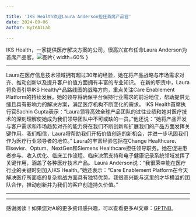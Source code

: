 ```yaml
---

title: 'IKS Health欢迎Laura Anderson担任首席产品官'
date: 2024-09-06
author: ByteAILab

---
```


IKS Health，一家提供医疗解决方案的公司，很高兴宣布任命Laura Anderson为首席产品官。![图片](https://ai-techpark.com/wp-content/uploads/2024/09/IKS-Health-960x540.jpg){ width=60% }

---
Laura在医疗信息技术领域拥有超过30年的经验，她在将产品战略与市场需求对齐、推动创新以及提升客户价值方面拥有丰富的专业知识。
在新的职责中，Laura将负责引导IKS Health产品路线图的战略方向，重点关注Care Enablement Platform的持续发展。她的领导将确保平台保持行业需求的前沿地位，帮助提供无缝且具有影响力的解决方案，满足医疗机构不断变化的需求。
IKS Health首席执行官Sachin Gupta表示：“Laura领导高效全球产品团队的过往业绩和她对医疗技术的深刻理解使她成为我们领导团队中不可或缺的一员。”他还说：“她将产品开发与客户需求和市场趋势对齐的能力将在我们不断创新和扩展我们的产品方面发挥关键作用。我们相信，Laura将帮助我们开拓价值创造的新机会，并进一步巩固我们作为医疗行业领导者的地位。”
Laura的丰富经验包括在Change Healthcare、Elsevier、Optum、NextGen和Siemens Healthcare担任领导职务。她在促进患者参与、收入优化、临床工作流程、临床决策支持和电子健康记录系统领域发挥了关键作用，涵盖了各种医疗技术产品。
Laura Anderson说：“我很荣幸能在医疗行业的关键时刻加入IKS Health。”她还表示：“Care Enablement Platform在今天解决医疗所面临的复杂挑战方面具有独特优势。我很高兴能与这里的才华横溢的团队合作，推动创新并为我们的客户创造持久价值。”

---
---
感谢阅读！如果您对AI的更多资讯感兴趣，可以查看更多AI文章：[GPTNB](https://gptnb.com)。